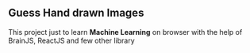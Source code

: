 ## Guess Hand drawn Images
This project just to learn **Machine Learning** on browser with the help of BrainJS, ReactJS and few other library